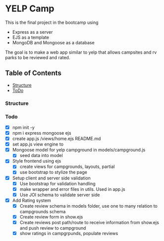 # YELP Camp 
This is the final project in the bootcamp using 
* Express as a server
* EJS as a template
* MongoDB and Mongoose as a database


The goal is to make a web app similar to yelp that allows campsites and rv parks to be reviewed and rated. 


## Table of Contents
* [Structure](#structure)
* [ToDo](#todo)


### Structure


### Todo
* [x] npm init -y
* [x] npm i express mongoose ejs
* [x] create app.js /views/home.ejs README.md
* [x] set app.js view engine to 
* [x] Mongoose model for yelp campground in models/campground.js
    * [x] seed data into model
* [x] Style frontend using ejs
    * [x] create views for campgrounds, layouts, partial
    * [x] use bootstrap to stylize the page
* [x] Setup client and server side validation
    * [x] Use bootstrap for validation handling
    * [x] make wrapper and error files in utils. Used in app.js
    * [x] Use JOI schema to validate server side
* [x] Add Rating system 
    * [x] Create review schema in models folder, use one to many relation to campgrounds schema
    * [x] Create review form in show.ejs 
    * [x] Create reviews post path/route to receive information from show.ejs and push review to campground 
    * [x] show ratings in campgrpunds, populate reviews
